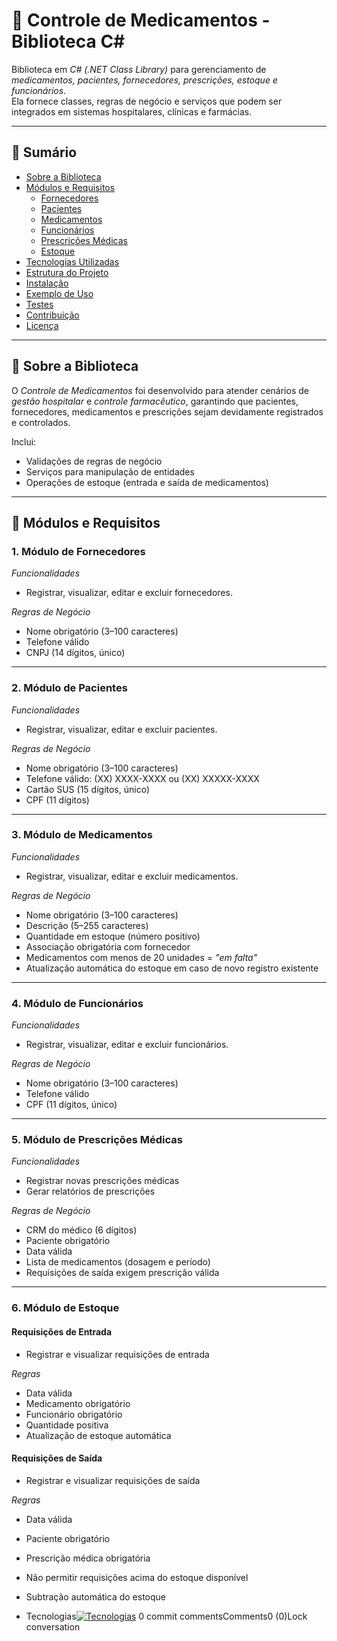 # 💊 Controle de Medicamentos - Biblioteca C#

Biblioteca em *C# (.NET Class Library)* para gerenciamento de *medicamentos, pacientes, fornecedores, prescrições, estoque e funcionários*.  
Ela fornece classes, regras de negócio e serviços que podem ser integrados em sistemas hospitalares, clínicas e farmácias.

---

## 📖 Sumário
- [Sobre a Biblioteca](#-sobre-a-biblioteca)
- [Módulos e Requisitos](#-módulos-e-requisitos)
  - [Fornecedores](#1-módulo-de-fornecedores)
  - [Pacientes](#2-módulo-de-pacientes)
  - [Medicamentos](#3-módulo-de-medicamentos)
  - [Funcionários](#4-módulo-de-funcionários)
  - [Prescrições Médicas](#5-módulo-de-prescrições-médicas)
  - [Estoque](#6-módulo-de-estoque)
- [Tecnologias Utilizadas](#-tecnologias-utilizadas)
- [Estrutura do Projeto](#-estrutura-do-projeto)
- [Instalação](#-instalação)
- [Exemplo de Uso](#-exemplo-de-uso)
- [Testes](#-testes)
- [Contribuição](#-contribuição)
- [Licença](#-licença)

---

## 📌 Sobre a Biblioteca
O *Controle de Medicamentos* foi desenvolvido para atender cenários de *gestão hospitalar* e *controle farmacêutico*, garantindo que pacientes, fornecedores, medicamentos e prescrições sejam devidamente registrados e controlados.

Inclui:
- Validações de regras de negócio
- Serviços para manipulação de entidades
- Operações de estoque (entrada e saída de medicamentos)

---

## 🧩 Módulos e Requisitos

### 1. Módulo de Fornecedores
*Funcionalidades*
- Registrar, visualizar, editar e excluir fornecedores.  

*Regras de Negócio*
- Nome obrigatório (3–100 caracteres)  
- Telefone válido  
- CNPJ (14 dígitos, único)  

---

### 2. Módulo de Pacientes
*Funcionalidades*
- Registrar, visualizar, editar e excluir pacientes.  

*Regras de Negócio*
- Nome obrigatório (3–100 caracteres)  
- Telefone válido: (XX) XXXX-XXXX ou (XX) XXXXX-XXXX  
- Cartão SUS (15 dígitos, único)  
- CPF (11 dígitos)  

---

### 3. Módulo de Medicamentos
*Funcionalidades*
- Registrar, visualizar, editar e excluir medicamentos.  

*Regras de Negócio*
- Nome obrigatório (3–100 caracteres)  
- Descrição (5–255 caracteres)  
- Quantidade em estoque (número positivo)  
- Associação obrigatória com fornecedor  
- Medicamentos com menos de 20 unidades = *"em falta"*  
- Atualização automática do estoque em caso de novo registro existente  

---

### 4. Módulo de Funcionários
*Funcionalidades*
- Registrar, visualizar, editar e excluir funcionários.  

*Regras de Negócio*
- Nome obrigatório (3–100 caracteres)  
- Telefone válido  
- CPF (11 dígitos, único)  

---

### 5. Módulo de Prescrições Médicas
*Funcionalidades*
- Registrar novas prescrições médicas  
- Gerar relatórios de prescrições  

*Regras de Negócio*
- CRM do médico (6 dígitos)  
- Paciente obrigatório  
- Data válida  
- Lista de medicamentos (dosagem e período)  
- Requisições de saída exigem prescrição válida  

---

### 6. Módulo de Estoque
#### Requisições de Entrada
- Registrar e visualizar requisições de entrada  

*Regras*
- Data válida  
- Medicamento obrigatório  
- Funcionário obrigatório  
- Quantidade positiva  
- Atualização de estoque automática  

#### Requisições de Saída
- Registrar e visualizar requisições de saída  

*Regras*
- Data válida  
- Paciente obrigatório  
- Prescrição médica obrigatória  
- Não permitir requisições acima do estoque disponível  
- Subtração automática do estoque

- Tecnologias[![Tecnologias](https://skillicons.dev/icons?i=cs,dotnet,visualstudio,git,github)](https://skillicons.dev)
0 commit commentsComments0 (0)Lock conversation
